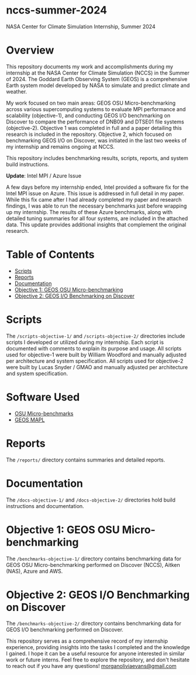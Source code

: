 # nccs-summer-2024
NASA Center for Climate Simulation Internship, Summer 2024

# Overview
This repository documents my work and accomplishments during my internship at the NASA Center for Climate Simulation (NCCS) in the Summer of 2024. The Goddard Earth Observing System (GEOS) is a comprehensive Earth system model developed by NASA to simulate and predict climate and weather. 

My work focused on two main areas: GEOS OSU Micro-benchmarking across various supercomputing systems to evaluate MPI performance and scalability (objective-1), and conducting GEOS I/O benchmarking on Discover to compare the performance of DNB09 and DTSE01 file systems (objective-2). Objective 1 was completed in full and a paper detailing this research is included in the repository. Objective 2, which focused on benchmarking GEOS I/O on Discover, was initiated in the last two weeks of my internship and remains ongoing at NCCS. 

This repository includes benchmarking results, scripts, reports, and system build instructions.

**Update**: Intel MPI / Azure Issue

A few days before my internship ended, Intel provided a software fix for the Intel MPI issue on Azure. This issue is addressed in full detail in my paper. While this fix came after I had already completed my paper and research findings, I was able to run the necessary benchmarks just before wrapping up my internship. The results of these Azure benchmarks, along with detailed tuning summaries for all four systems, are included in the attached data. This update provides additional insights that complement the original research.

# Table of Contents
- [Scripts](#scripts)
- [Reports](#reports)
- [Documentation](#documentation)
- [Objective 1: GEOS OSU Micro-benchmarking](#objective-1-geos-osu-micro-benchmarking)
- [Objective 2: GEOS I/O Benchmarking on Discover](#objective-2-geos-io-benchmarking)

# Scripts
The `/scripts-objective-1/` and `/scripts-objective-2/` directories include scripts I developed or utilized during my internship. Each script is documented with comments to explain its purpose and usage. All scripts used for objective-1 were built by William Woodford and manually adjusted per architecture and system specification. All scripts used for objective-2 were built by Lucas Snyder / GMAO and manually adjusted per architecture and system specification.

# Software Used
- [OSU Micro-benchmarks](https://github.com/forresti/osu-micro-benchmarks)
- [GEOS MAPL](https://github.com/GEOS-ESM/MAPL/wiki/Building-and-Testing-MAPL-as-a-standalone)

# Reports
The `/reports/` directory contains summaries and detailed reports.

# Documentation
The `/docs-objective-1/` and `/docs-objective-2/` directories hold build instructions and documentation.

# Objective 1: GEOS OSU Micro-benchmarking
The `/benchmarks-objective-1/` directory contains benchmarking data for GEOS OSU Micro-benchmarking performed on Discover (NCCS), Aitken (NAS), Azure and AWS.

# Objective 2: GEOS I/O Benchmarking on Discover
The `/benchmarks-objective-2/` directory contains benchmarking data for GEOS I/O benchmarking performed on Discover.

This repository serves as a comprehensive record of my internship experience, providing insights into the tasks I completed and the knowledge I gained. I hope it can be a useful resource for anyone interested in similar work or future interns.
Feel free to explore the repository, and don't hesitate to reach out if you have any questions!
morganoliviaevans@gmail.com 

